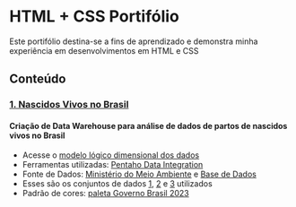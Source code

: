# HTML + CSS Portifólio
Este portifólio destina-se a fins de aprendizado e demonstra minha experiência em desenvolvimentos em HTML e CSS

## Conteúdo
### [1. Nascidos Vivos no Brasil](./Especies_Ameacadas_Brasil)
#### Criação de Data Warehouse para análise de dados de partos de nascidos vivos no Brasil
* Acesse o [modelo lógico dimensional dos dados](./Modelo_Logico_DW_Nascimento.pdf)
* Ferramentas utilizadas: [Pentaho Data Integration](https://datastudio.withgoogle.com/)
* Fonte de Dados: [Ministério do Meio Ambiente](dados.mma.gov.br/sv/dataset/especies-ameacadas) e [Base de Dados](basedosdados.org/dataset/br-mma-extincao?bdm_table=fauna_ameacada)
* Esses são os conjuntos de dados [1](./Especies_Ameacadas_Brasil/enriquecimento_de_base.csv), [2](./Especies_Ameacadas_Brasil/fauna_ameacada_2022.csv) e [3](./Especies_Ameacadas_Brasil/flora_ameacada_2022.csv) utilizados
* Padrão de cores: [paleta Governo Brasil 2023](./Especies_Ameacadas_Brasil/paleta_cores_governo.pptx) 


